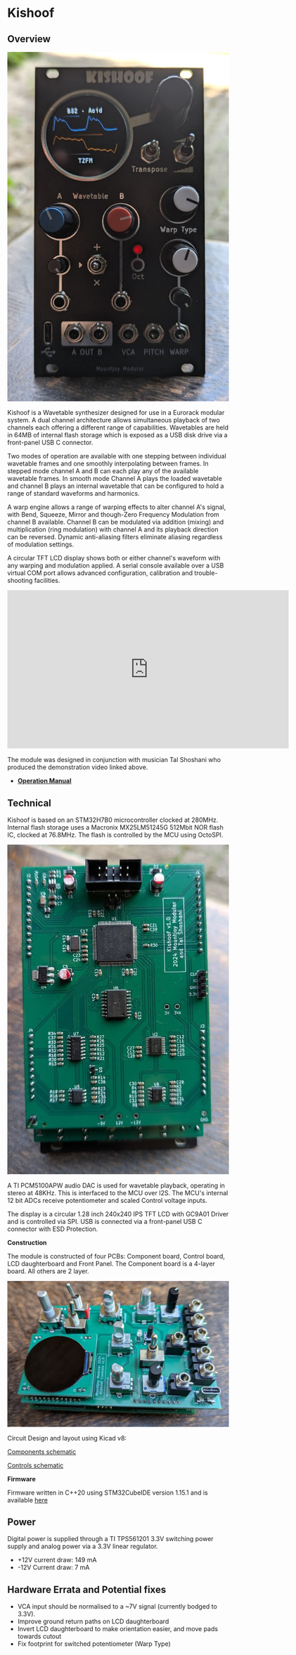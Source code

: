 # Kishoof

## Overview

![Image](Graphics/Kishoof_Front.jpg "icon")

Kishoof is a Wavetable synthesizer designed for use in a Eurorack modular system. A dual channel architecture allows simultaneous playback of two channels each offering a different range of capabilities. Wavetables are held in 64MB of internal flash storage which is exposed as a USB disk drive via a front-panel USB C connector.

Two modes of operation are available with one stepping between individual wavetable frames and one smoothly interpolating between frames. In stepped mode channel A and B can each play any of the available wavetable frames. In smooth mode Channel A plays the loaded wavetable and channel B plays an internal wavetable that can be configured to hold a range of standard waveforms and harmonics.

A warp engine allows a range of warping effects to alter channel A's signal, with Bend, Squeeze, Mirror and though-Zero Frequency Modulation from channel B available. Channel B can be modulated via addition (mixing) and multiplication (ring modulation) with channel A and its playback direction can be reversed. Dynamic anti-aliasing filters eliminate aliasing regardless of modulation settings. 

A circular TFT LCD display shows both or either channel's waveform with any warping and modulation applied. A serial console available over a USB virtual COM port allows advanced configuration, calibration and trouble-shooting facilities.

<iframe width="640" height="360" src="https://www.youtube.com/embed/ltlQT8CrSRk?si=NGSEGg0viXK6cc_J" title="YouTube video player" frameborder="0" allow="accelerometer; autoplay; clipboard-write; encrypted-media; gyroscope; picture-in-picture; web-share" referrerpolicy="strict-origin-when-cross-origin" allowfullscreen></iframe>

The module was designed in conjunction with musician Tal Shoshani who produced the demonstration video linked above.

- **[Operation Manual](Kishoof_Manual.md)**


## Technical

Kishoof is based on an STM32H7B0 microcontroller clocked at 280MHz. Internal flash storage uses a Macronix MX25LM51245G 512Mbit NOR flash IC, clocked at 76.8MHz. The flash is controlled by the MCU using OctoSPI.

![Image](Graphics/Kishoof_Back.jpg "icon")

A TI PCM5100APW audio DAC is used for wavetable playback, operating in stereo at 48KHz. This is interfaced to the MCU over I2S. The MCU's internal 12 bit ADCs receive potentiometer and scaled Control voltage inputs.

The display is a circular 1.28 inch 240x240 IPS TFT LCD with GC9A01 Driver and is controlled via SPI. USB is connected via a front-panel USB C connector with ESD Protection.


**Construction**

The module is constructed of four PCBs: Component board, Control board, LCD daughterboard and Front Panel. The Component board is a 4-layer board. All others are 2 layer.

![Image](Graphics/Kishoof_Construction.jpg "icon")

Circuit Design and layout using Kicad v8:

[Components schematic](Hardware/Kishoof_Components.pdf)

[Controls schematic](Hardware/Kishoof_Controls.pdf)

**Firmware**

Firmware written in C++20 using STM32CubeIDE version 1.15.1 and is available [here](Kishoof)

## Power

Digital power is supplied through a TI TPS561201 3.3V switching power supply and analog power via a 3.3V linear regulator.

- +12V current draw: 149 mA
- -12V Current draw: 7 mA


## Hardware Errata and Potential fixes

- VCA input should be normalised to a ~7V signal (currently bodged to 3.3V).
- Improve ground return paths on LCD daughterboard
- Invert LCD daughterboard to make orientation easier, and move pads towards cutout
- Fix footprint for switched potentiometer (Warp Type)